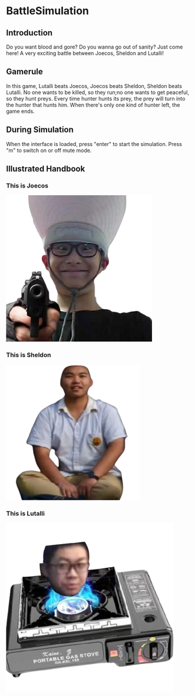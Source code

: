 # BattleSimulation
## Introduction
Do you want blood and gore? Do you wanna go out of sanity? Just come here! A very exciting battle between Joecos, Sheldon and Lutalli!

## Gamerule
In this game, Lutalli beats Joecos, Joecos beats Sheldon, Sheldon beats Lutalli. No one wants to be killed, so they run;no one wants to get peaceful, so they hunt preys. Every time hunter hunts its prey, the prey will turn into the hunter that hunts him. When there's only one kind of hunter left, the game ends.

## During Simulation
When the interface is loaded, press "enter" to start the simulation. Press "m" to switch on or off mute mode.

## Illustrated Handbook
### This is Joecos
![image](imgs/joecos.png) 
### This is Sheldon
![image](imgs/sheldon.png)
### This is Lutalli
![image](imgs/lutalli.png) 
